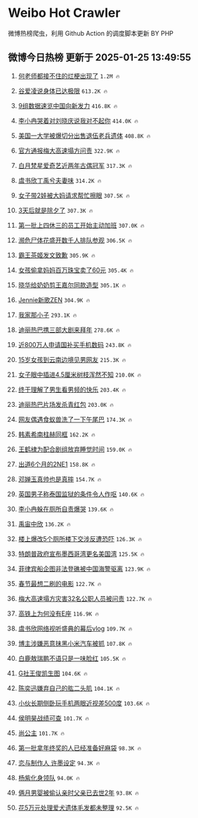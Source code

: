 # Weibo Hot Crawler 



微博热榜爬虫，利用 Github Action 的调度脚本更新 BY PHP 


## 微博今日热榜 更新于 2025-01-25 13:49:55 
1. [何老师都接不住的烂梗出现了](https://s.weibo.com/weibo?q=%E4%BD%95%E8%80%81%E5%B8%88%E9%83%BD%E6%8E%A5%E4%B8%8D%E4%BD%8F%E7%9A%84%E7%83%82%E6%A2%97%E5%87%BA%E7%8E%B0%E4%BA%86&t=31&band_rank=1&Refer=top) `1.2M 🔥` 

1. [谷爱凌说身体已达极限](https://s.weibo.com/weibo?q=%23%E8%B0%B7%E7%88%B1%E5%87%8C%E8%AF%B4%E8%BA%AB%E4%BD%93%E5%B7%B2%E8%BE%BE%E6%9E%81%E9%99%90%23&t=31&band_rank=2&Refer=top) `613.2K 🔥` 

1. [9组数据速览中国向新发力](https://s.weibo.com/weibo?q=%239%E7%BB%84%E6%95%B0%E6%8D%AE%E9%80%9F%E8%A7%88%E4%B8%AD%E5%9B%BD%E5%90%91%E6%96%B0%E5%8F%91%E5%8A%9B%23&t=31&band_rank=3&Refer=top) `416.8K 🔥` 

1. [李小冉哭着对刘晓庆说我对不起你](https://s.weibo.com/weibo?q=%23%E6%9D%8E%E5%B0%8F%E5%86%89%E5%93%AD%E7%9D%80%E5%AF%B9%E5%88%98%E6%99%93%E5%BA%86%E8%AF%B4%E6%88%91%E5%AF%B9%E4%B8%8D%E8%B5%B7%E4%BD%A0%23&t=31&band_rank=4&Refer=top) `414.0K 🔥` 

1. [美国一大学被爆切分出售退伍老兵遗体](https://s.weibo.com/weibo?q=%23%E7%BE%8E%E5%9B%BD%E4%B8%80%E5%A4%A7%E5%AD%A6%E8%A2%AB%E7%88%86%E5%88%87%E5%88%86%E5%87%BA%E5%94%AE%E9%80%80%E4%BC%8D%E8%80%81%E5%85%B5%E9%81%97%E4%BD%93%23&t=31&band_rank=5&Refer=top) `408.8K 🔥` 

1. [官方通报梅大高速塌方问责](https://s.weibo.com/weibo?q=%23%E5%AE%98%E6%96%B9%E9%80%9A%E6%8A%A5%E6%A2%85%E5%A4%A7%E9%AB%98%E9%80%9F%E5%A1%8C%E6%96%B9%E9%97%AE%E8%B4%A3%23&t=31&band_rank=6&Refer=top) `322.9K 🔥` 

1. [白月梵星爱奇艺近两年古偶冠军](https://s.weibo.com/weibo?q=%E7%99%BD%E6%9C%88%E6%A2%B5%E6%98%9F%E7%88%B1%E5%A5%87%E8%89%BA%E8%BF%91%E4%B8%A4%E5%B9%B4%E5%8F%A4%E5%81%B6%E5%86%A0%E5%86%9B&t=31&band_rank=7&Refer=top) `317.3K 🔥` 

1. [虞书欣丁禹兮夫妻味](https://s.weibo.com/weibo?q=%23%E8%99%9E%E4%B9%A6%E6%AC%A3%E4%B8%81%E7%A6%B9%E5%85%AE%E5%A4%AB%E5%A6%BB%E5%91%B3%23&t=31&band_rank=8&Refer=top) `314.2K 🔥` 

1. [女子带2娃被大妈请求帮忙擦眼](https://s.weibo.com/weibo?q=%23%E5%A5%B3%E5%AD%90%E5%B8%A62%E5%A8%83%E8%A2%AB%E5%A4%A7%E5%A6%88%E8%AF%B7%E6%B1%82%E5%B8%AE%E5%BF%99%E6%93%A6%E7%9C%BC%23&t=31&band_rank=9&Refer=top) `307.5K 🔥` 

1. [3天后就是除夕了](https://s.weibo.com/weibo?q=%233%E5%A4%A9%E5%90%8E%E5%B0%B1%E6%98%AF%E9%99%A4%E5%A4%95%E4%BA%86%23&t=31&band_rank=10&Refer=top) `307.3K 🔥` 

1. [第一批上四休三的员工开始主动加班](https://s.weibo.com/weibo?q=%23%E7%AC%AC%E4%B8%80%E6%89%B9%E4%B8%8A%E5%9B%9B%E4%BC%91%E4%B8%89%E7%9A%84%E5%91%98%E5%B7%A5%E5%BC%80%E5%A7%8B%E4%B8%BB%E5%8A%A8%E5%8A%A0%E7%8F%AD%23&t=31&band_rank=11&Refer=top) `307.0K 🔥` 

1. [濒危尸体花盛开数千人排队参观](https://s.weibo.com/weibo?q=%23%E6%BF%92%E5%8D%B1%E5%B0%B8%E4%BD%93%E8%8A%B1%E7%9B%9B%E5%BC%80%E6%95%B0%E5%8D%83%E4%BA%BA%E6%8E%92%E9%98%9F%E5%8F%82%E8%A7%82%23&t=31&band_rank=12&Refer=top) `306.5K 🔥` 

1. [霸王茶姬发文致歉](https://s.weibo.com/weibo?q=%23%E9%9C%B8%E7%8E%8B%E8%8C%B6%E5%A7%AC%E5%8F%91%E6%96%87%E8%87%B4%E6%AD%89%23&t=31&band_rank=13&Refer=top) `305.9K 🔥` 

1. [女孩偷拿妈妈百万珠宝卖了60元](https://s.weibo.com/weibo?q=%23%E5%A5%B3%E5%AD%A9%E5%81%B7%E6%8B%BF%E5%A6%88%E5%A6%88%E7%99%BE%E4%B8%87%E7%8F%A0%E5%AE%9D%E5%8D%96%E4%BA%8660%E5%85%83%23&t=31&band_rank=14&Refer=top) `305.4K 🔥` 

1. [晓华给奶奶剪王嘉尔同款造型](https://s.weibo.com/weibo?q=%E6%99%93%E5%8D%8E%E7%BB%99%E5%A5%B6%E5%A5%B6%E5%89%AA%E7%8E%8B%E5%98%89%E5%B0%94%E5%90%8C%E6%AC%BE%E9%80%A0%E5%9E%8B&t=31&band_rank=15&Refer=top) `305.1K 🔥` 

1. [Jennie新歌ZEN](https://s.weibo.com/weibo?q=%23Jennie%E6%96%B0%E6%AD%8CZEN%23&t=31&band_rank=16&Refer=top) `304.9K 🔥` 

1. [我家那小子](https://s.weibo.com/weibo?q=%E6%88%91%E5%AE%B6%E9%82%A3%E5%B0%8F%E5%AD%90&t=31&band_rank=17&Refer=top) `293.1K 🔥` 

1. [迪丽热巴携三部大剧来拜年](https://s.weibo.com/weibo?q=%23%E8%BF%AA%E4%B8%BD%E7%83%AD%E5%B7%B4%E6%90%BA%E4%B8%89%E9%83%A8%E5%A4%A7%E5%89%A7%E6%9D%A5%E6%8B%9C%E5%B9%B4%23&t=31&band_rank=18&Refer=top) `278.6K 🔥` 

1. [近800万人申请国补买手机数码](https://s.weibo.com/weibo?q=%23%E8%BF%91800%E4%B8%87%E4%BA%BA%E7%94%B3%E8%AF%B7%E5%9B%BD%E8%A1%A5%E4%B9%B0%E6%89%8B%E6%9C%BA%E6%95%B0%E7%A0%81%23&t=31&band_rank=19&Refer=top) `243.8K 🔥` 

1. [15岁女孩到云南边境见男网友](https://s.weibo.com/weibo?q=%2315%E5%B2%81%E5%A5%B3%E5%AD%A9%E5%88%B0%E4%BA%91%E5%8D%97%E8%BE%B9%E5%A2%83%E8%A7%81%E7%94%B7%E7%BD%91%E5%8F%8B%23&t=31&band_rank=20&Refer=top) `215.3K 🔥` 

1. [女子眼中插进4.5厘米树枝浑然不知](https://s.weibo.com/weibo?q=%23%E5%A5%B3%E5%AD%90%E7%9C%BC%E4%B8%AD%E6%8F%92%E8%BF%9B4.5%E5%8E%98%E7%B1%B3%E6%A0%91%E6%9E%9D%E6%B5%91%E7%84%B6%E4%B8%8D%E7%9F%A5%23&t=31&band_rank=21&Refer=top) `210.0K 🔥` 

1. [终于理解了男生看男频的快乐](https://s.weibo.com/weibo?q=%E7%BB%88%E4%BA%8E%E7%90%86%E8%A7%A3%E4%BA%86%E7%94%B7%E7%94%9F%E7%9C%8B%E7%94%B7%E9%A2%91%E7%9A%84%E5%BF%AB%E4%B9%90&t=31&band_rank=22&Refer=top) `203.4K 🔥` 

1. [迪丽热巴片场发杀青红包](https://s.weibo.com/weibo?q=%23%E8%BF%AA%E4%B8%BD%E7%83%AD%E5%B7%B4%E7%89%87%E5%9C%BA%E5%8F%91%E6%9D%80%E9%9D%92%E7%BA%A2%E5%8C%85%23&t=31&band_rank=23&Refer=top) `203.0K 🔥` 

1. [网友偶遇食蚁兽洗了一下午尾巴](https://s.weibo.com/weibo?q=%23%E7%BD%91%E5%8F%8B%E5%81%B6%E9%81%87%E9%A3%9F%E8%9A%81%E5%85%BD%E6%B4%97%E4%BA%86%E4%B8%80%E4%B8%8B%E5%8D%88%E5%B0%BE%E5%B7%B4%23&t=31&band_rank=24&Refer=top) `174.3K 🔥` 

1. [韩素希南柱赫同框](https://s.weibo.com/weibo?q=%23%E9%9F%A9%E7%B4%A0%E5%B8%8C%E5%8D%97%E6%9F%B1%E8%B5%AB%E5%90%8C%E6%A1%86%23&t=31&band_rank=25&Refer=top) `162.2K 🔥` 

1. [王鹤棣为配合剧组放弃睡觉时间](https://s.weibo.com/weibo?q=%23%E7%8E%8B%E9%B9%A4%E6%A3%A3%E4%B8%BA%E9%85%8D%E5%90%88%E5%89%A7%E7%BB%84%E6%94%BE%E5%BC%83%E7%9D%A1%E8%A7%89%E6%97%B6%E9%97%B4%23&t=31&band_rank=26&Refer=top) `159.0K 🔥` 

1. [出道6个月的2NE1](https://s.weibo.com/weibo?q=%E5%87%BA%E9%81%936%E4%B8%AA%E6%9C%88%E7%9A%842NE1&t=31&band_rank=27&Refer=top) `158.8K 🔥` 

1. [邓婵玉真帅也是真摔](https://s.weibo.com/weibo?q=%E9%82%93%E5%A9%B5%E7%8E%89%E7%9C%9F%E5%B8%85%E4%B9%9F%E6%98%AF%E7%9C%9F%E6%91%94&t=31&band_rank=28&Refer=top) `154.7K 🔥` 

1. [英国男子称泰国监狱的条件令人作呕](https://s.weibo.com/weibo?q=%23%E8%8B%B1%E5%9B%BD%E7%94%B7%E5%AD%90%E7%A7%B0%E6%B3%B0%E5%9B%BD%E7%9B%91%E7%8B%B1%E7%9A%84%E6%9D%A1%E4%BB%B6%E4%BB%A4%E4%BA%BA%E4%BD%9C%E5%91%95%23&t=31&band_rank=29&Refer=top) `140.6K 🔥` 

1. [李小冉躲在厕所自责爆哭](https://s.weibo.com/weibo?q=%23%E6%9D%8E%E5%B0%8F%E5%86%89%E8%BA%B2%E5%9C%A8%E5%8E%95%E6%89%80%E8%87%AA%E8%B4%A3%E7%88%86%E5%93%AD%23&t=31&band_rank=30&Refer=top) `139.6K 🔥` 

1. [禹宙中欣](https://s.weibo.com/weibo?q=%E7%A6%B9%E5%AE%99%E4%B8%AD%E6%AC%A3&t=31&band_rank=31&Refer=top) `136.2K 🔥` 

1. [楼上爆改5个厕所楼下交涉反遭恐吓](https://s.weibo.com/weibo?q=%23%E6%A5%BC%E4%B8%8A%E7%88%86%E6%94%B95%E4%B8%AA%E5%8E%95%E6%89%80%E6%A5%BC%E4%B8%8B%E4%BA%A4%E6%B6%89%E5%8F%8D%E9%81%AD%E6%81%90%E5%90%93%23&t=31&band_rank=32&Refer=top) `126.3K 🔥` 

1. [特朗普政府宣布墨西哥湾更名美国湾](https://s.weibo.com/weibo?q=%23%E7%89%B9%E6%9C%97%E6%99%AE%E6%94%BF%E5%BA%9C%E5%AE%A3%E5%B8%83%E5%A2%A8%E8%A5%BF%E5%93%A5%E6%B9%BE%E6%9B%B4%E5%90%8D%E7%BE%8E%E5%9B%BD%E6%B9%BE%23&t=31&band_rank=33&Refer=top) `125.5K 🔥` 

1. [菲律宾船企图非法登礁被中国海警驱离](https://s.weibo.com/weibo?q=%23%E8%8F%B2%E5%BE%8B%E5%AE%BE%E8%88%B9%E4%BC%81%E5%9B%BE%E9%9D%9E%E6%B3%95%E7%99%BB%E7%A4%81%E8%A2%AB%E4%B8%AD%E5%9B%BD%E6%B5%B7%E8%AD%A6%E9%A9%B1%E7%A6%BB%23&t=31&band_rank=34&Refer=top) `123.9K 🔥` 

1. [春节最想二刷的电影](https://s.weibo.com/weibo?q=%23%E6%98%A5%E8%8A%82%E6%9C%80%E6%83%B3%E4%BA%8C%E5%88%B7%E7%9A%84%E7%94%B5%E5%BD%B1%23&t=31&band_rank=35&Refer=top) `122.7K 🔥` 

1. [梅大高速塌方灾害32名公职人员被问责](https://s.weibo.com/weibo?q=%23%E6%A2%85%E5%A4%A7%E9%AB%98%E9%80%9F%E5%A1%8C%E6%96%B9%E7%81%BE%E5%AE%B332%E5%90%8D%E5%85%AC%E8%81%8C%E4%BA%BA%E5%91%98%E8%A2%AB%E9%97%AE%E8%B4%A3%23&t=31&band_rank=36&Refer=top) `122.7K 🔥` 

1. [高铁上为何没有E座](https://s.weibo.com/weibo?q=%23%E9%AB%98%E9%93%81%E4%B8%8A%E4%B8%BA%E4%BD%95%E6%B2%A1%E6%9C%89E%E5%BA%A7%23&t=31&band_rank=37&Refer=top) `116.9K 🔥` 

1. [虞书欣网络视听盛典的幕后vlog](https://s.weibo.com/weibo?q=%23%E8%99%9E%E4%B9%A6%E6%AC%A3%E7%BD%91%E7%BB%9C%E8%A7%86%E5%90%AC%E7%9B%9B%E5%85%B8%E7%9A%84%E5%B9%95%E5%90%8Evlog%23&t=31&band_rank=38&Refer=top) `109.7K 🔥` 

1. [博主涉嫌恶意抹黑小米汽车被抓](https://s.weibo.com/weibo?q=%23%E5%8D%9A%E4%B8%BB%E6%B6%89%E5%AB%8C%E6%81%B6%E6%84%8F%E6%8A%B9%E9%BB%91%E5%B0%8F%E7%B1%B3%E6%B1%BD%E8%BD%A6%E8%A2%AB%E6%8A%93%23&t=31&band_rank=39&Refer=top) `107.8K 🔥` 

1. [白鹿敖瑞鹏不语只是一味脸红](https://s.weibo.com/weibo?q=%E7%99%BD%E9%B9%BF%E6%95%96%E7%91%9E%E9%B9%8F%E4%B8%8D%E8%AF%AD%E5%8F%AA%E6%98%AF%E4%B8%80%E5%91%B3%E8%84%B8%E7%BA%A2&t=31&band_rank=40&Refer=top) `105.5K 🔥` 

1. [G社王俊凯生图](https://s.weibo.com/weibo?q=%23G%E7%A4%BE%E7%8E%8B%E4%BF%8A%E5%87%AF%E7%94%9F%E5%9B%BE%23&t=31&band_rank=41&Refer=top) `104.6K 🔥` 

1. [陈奕迅嫌弃自己的肱二头肌](https://s.weibo.com/weibo?q=%E9%99%88%E5%A5%95%E8%BF%85%E5%AB%8C%E5%BC%83%E8%87%AA%E5%B7%B1%E7%9A%84%E8%82%B1%E4%BA%8C%E5%A4%B4%E8%82%8C&t=31&band_rank=42&Refer=top) `104.1K 🔥` 

1. [小伙长期侧卧玩手机两眼近视差500度](https://s.weibo.com/weibo?q=%23%E5%B0%8F%E4%BC%99%E9%95%BF%E6%9C%9F%E4%BE%A7%E5%8D%A7%E7%8E%A9%E6%89%8B%E6%9C%BA%E4%B8%A4%E7%9C%BC%E8%BF%91%E8%A7%86%E5%B7%AE500%E5%BA%A6%23&t=31&band_rank=43&Refer=top) `103.6K 🔥` 

1. [侯明昊战绩可查](https://s.weibo.com/weibo?q=%E4%BE%AF%E6%98%8E%E6%98%8A%E6%88%98%E7%BB%A9%E5%8F%AF%E6%9F%A5&t=31&band_rank=44&Refer=top) `101.7K 🔥` 

1. [尚公主](https://s.weibo.com/weibo?q=%E5%B0%9A%E5%85%AC%E4%B8%BB&t=31&band_rank=45&Refer=top) `101.7K 🔥` 

1. [第一批拿年终奖的人已经准备好麻袋](https://s.weibo.com/weibo?q=%23%E7%AC%AC%E4%B8%80%E6%89%B9%E6%8B%BF%E5%B9%B4%E7%BB%88%E5%A5%96%E7%9A%84%E4%BA%BA%E5%B7%B2%E7%BB%8F%E5%87%86%E5%A4%87%E5%A5%BD%E9%BA%BB%E8%A2%8B%23&t=31&band_rank=46&Refer=top) `98.3K 🔥` 

1. [恋与制作人 许墨设定](https://s.weibo.com/weibo?q=%E6%81%8B%E4%B8%8E%E5%88%B6%E4%BD%9C%E4%BA%BA%20%E8%AE%B8%E5%A2%A8%E8%AE%BE%E5%AE%9A&t=31&band_rank=47&Refer=top) `94.3K 🔥` 

1. [杨紫化身领队](https://s.weibo.com/weibo?q=%23%E6%9D%A8%E7%B4%AB%E5%8C%96%E8%BA%AB%E9%A2%86%E9%98%9F%23&t=31&band_rank=48&Refer=top) `94.0K 🔥` 

1. [俩月男婴被偷认亲时父亲已去世2年](https://s.weibo.com/weibo?q=%23%E4%BF%A9%E6%9C%88%E7%94%B7%E5%A9%B4%E8%A2%AB%E5%81%B7%E8%AE%A4%E4%BA%B2%E6%97%B6%E7%88%B6%E4%BA%B2%E5%B7%B2%E5%8E%BB%E4%B8%962%E5%B9%B4%23&t=31&band_rank=49&Refer=top) `93.8K 🔥` 

1. [花5万元处理爱犬遗体毛发都未整理](https://s.weibo.com/weibo?q=%23%E8%8A%B15%E4%B8%87%E5%85%83%E5%A4%84%E7%90%86%E7%88%B1%E7%8A%AC%E9%81%97%E4%BD%93%E6%AF%9B%E5%8F%91%E9%83%BD%E6%9C%AA%E6%95%B4%E7%90%86%23&t=31&band_rank=50&Refer=top) `92.5K 🔥` 

